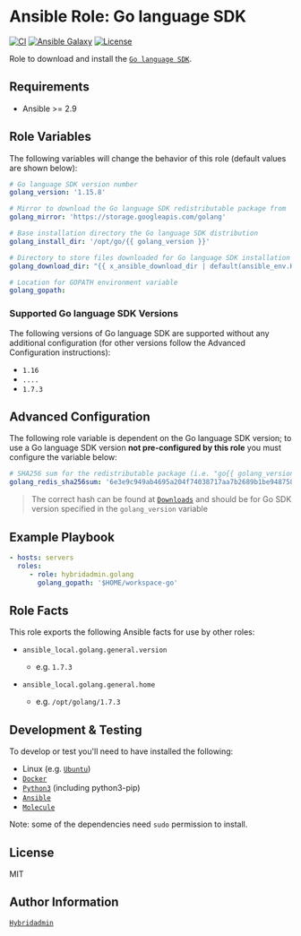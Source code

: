 Ansible Role: Go language SDK
=============================

[![CI](https://github.com/hybridadmin/ansible-role-golang/actions/workflows/build.yml/badge.svg?branch=master)](https://github.com/hybridadmin/ansible-role-golang/actions/workflows/build.yml)
[![Ansible Galaxy](https://img.shields.io/badge/ansible--galaxy-hybridadmin.golang-blue.svg)](https://galaxy.ansible.com/hybridadmin/golang)
[![License](https://img.shields.io/badge/license-MIT-blue.svg)](https://raw.githubusercontent.com/hybridadmin/ansible-role-golang/master/LICENSE)

Role to download and install the [`Go language SDK`](https://golang.org/).

Requirements
------------

* Ansible >= 2.9

Role Variables
--------------

The following variables will change the behavior of this role (default values
are shown below):

```yaml
# Go language SDK version number
golang_version: '1.15.8'

# Mirror to download the Go language SDK redistributable package from
golang_mirror: 'https://storage.googleapis.com/golang'

# Base installation directory the Go language SDK distribution
golang_install_dir: '/opt/go/{{ golang_version }}'

# Directory to store files downloaded for Go language SDK installation
golang_download_dir: "{{ x_ansible_download_dir | default(ansible_env.HOME + '/.ansible/tmp/downloads') }}"

# Location for GOPATH environment variable
golang_gopath:
```

### Supported Go language SDK Versions

The following versions of Go language SDK are supported without any additional
configuration (for other versions follow the Advanced Configuration
instructions):

* `1.16`
* `....`
* `1.7.3`

Advanced Configuration
----------------------

The following role variable is dependent on the Go language SDK version; to use
a Go language SDK version **not pre-configured by this role** you must configure
the variable below:

```yaml
# SHA256 sum for the redistributable package (i.e. "go{{ golang_version }}.linux-amd64.tar.gz")
golang_redis_sha256sum: '6e3e9c949ab4695a204f74038717aa7b2689b1be94875899ac1b3fe42800ff82'
```

> The correct hash can be found at [`Downloads`](https://golang.org/dl/) and should be for Go SDK version specified in the `golang_version` variable


Example Playbook
----------------

```yaml
- hosts: servers
  roles:
     - role: hybridadmin.golang
       golang_gopath: '$HOME/workspace-go'
```

Role Facts
----------

This role exports the following Ansible facts for use by other roles:

* `ansible_local.golang.general.version`

    * e.g. `1.7.3`

* `ansible_local.golang.general.home`

    * e.g. `/opt/golang/1.7.3`


Development & Testing
---------------------

To develop or test you'll need to have installed the following:

* Linux (e.g. [`Ubuntu`](http://www.ubuntu.com/))
* [`Docker`](https://www.docker.com/)
* [`Python3`](https://www.python.org/) (including python3-pip)
* [`Ansible`](https://www.ansible.com/)
* [`Molecule`](http://molecule.readthedocs.io/)


Note: some of the dependencies need `sudo` permission to install.

License
-------

MIT

Author Information
------------------

[`Hybridadmin`](https://github.com/hybridadmin)
